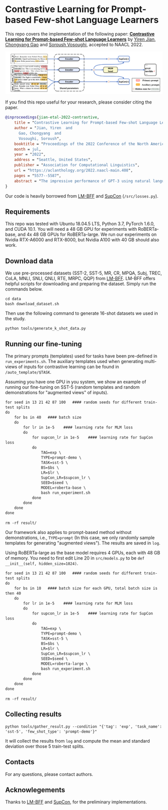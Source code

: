 # Contrastive Learning for Prompt-based Few-shot Language Learners

This repo covers the implementation of the following paper:  **[Contrastive Learning for Prompt-based Few-shot Language Learners](https://aclanthology.org/2022.naacl-main.408/)** by [Yiren Jian](https://cs.dartmouth.edu/~yirenjian/), [Chongyang Gao](https://gcyzsl.github.io/) and [Soroush Vosoughi](https://www.cs.dartmouth.edu/~soroush/), accepted to NAACL 2022.

<img src="figures/overview.png" width="800">

If you find this repo useful for your research, please consider citing the paper.

```bibtex
@inproceedings{jian-etal-2022-contrastive,
    title = "Contrastive Learning for Prompt-based Few-shot Language Learners",
    author = "Jian, Yiren  and
      Gao, Chongyang  and
      Vosoughi, Soroush",
    booktitle = "Proceedings of the 2022 Conference of the North American Chapter of the Association for Computational Linguistics: Human Language Technologies",
    month = jul,
    year = "2022",
    address = "Seattle, United States",
    publisher = "Association for Computational Linguistics",
    url = "https://aclanthology.org/2022.naacl-main.408",
    pages = "5577--5587",
    abstract = "The impressive performance of GPT-3 using natural language prompts and in-context learning has inspired work on better fine-tuning of moderately-sized models under this paradigm. Following this line of work, we present a contrastive learning framework that clusters inputs from the same class for better generality of models trained with only limited examples. Specifically, we propose a supervised contrastive framework that clusters inputs from the same class under different augmented {``}views{''} and repel the ones from different classes. We create different {``}views{''} of an example by appending it with different language prompts and contextual demonstrations. Combining a contrastive loss with the standard masked language modeling (MLM) loss in prompt-based few-shot learners, the experimental results show that our method can improve over the state-of-the-art methods in a diverse set of 15 language tasks. Our framework makes minimal assumptions on the task or the base model, and can be applied to many recent methods with little modification.",
}
```

Our code is  heavily borrowed from [LM-BFF](https://github.com/princeton-nlp/LM-BFF) and [SupCon](https://github.com/HobbitLong/SupContrast) (```/src/losses.py```).

## Requirements

This repo was tested with Ubuntu 18.04.5 LTS, Python 3.7, PyTorch 1.6.0, and CUDA 10.1. You will need a 48 GB GPU for experiments with RoBERTa-base, and 4x 48 GB GPUs for RoBERTa-large. We run our experiments on Nvidia RTX-A6000 and RTX-8000, but Nvidia A100 with 40 GB should also work.

## Download data
We use pre-processed datasets (SST-2, SST-5, MR, CR, MPQA, Subj, TREC, CoLA, MNLI, SNLI, QNLI, RTE, MRPC, QQP) from  [LM-BFF](https://github.com/princeton-nlp/LM-BFF). LM-BFF offers helpful scripts for downloading and preparing the dataset. Simply run the commands below.
```shell
cd data
bash download_dataset.sh
```
Then use the following command to generate 16-shot datasets we used in the study.
```shell
python tools/generate_k_shot_data.py
```

## Running our fine-tuning
The primary prompts (templates) used for tasks have been pre-defined in ```run_experiments.sh```. The auxiliary templates used when generating multi-views of inputs for contrastive learning can be found in ```/auto_template/$TASK```.

Assuming you have one GPU in you system, we show an example of running our fine-tuning on SST-5 (random templates and random demonstrations for "augmented views" of inputs).

```shell
for seed in 13 21 42 87 100   #### random seeds for different train-test splits
do
    for bs in 40   #### batch size
    do
        for lr in 1e-5    #### learning rate for MLM loss
        do
            for supcon_lr in 1e-5    #### learning rate for SupCon loss
            do
                TAG=exp \
                TYPE=prompt-demo \
                TASK=sst-5 \
                BS=$bs \
                LR=$lr \
                SupCon_LR=$supcon_lr \
                SEED=$seed \
                MODEL=roberta-base \
                bash run_experiment.sh
            done
        done
    done
done

rm -rf result/
```
Our framework also applies to prompt-based method without demonstrations, i.e., ```TYPE=prompt``` (In this case, we only randomly sample templates for generating "augmented views"). The results are saved in ```log```.



Using RoBERTa-large as the base model requires 4 GPUs, each with 48 GB of memory. You need to first edit Line 20 in ```src/models.py``` to be ```def __init__(self, hidden_size=1024)```.

```shell
for seed in 13 21 42 87 100   #### random seeds for different train-test splits
do
    for bs in 10   #### batch size for each GPU, total batch size is then 40
    do
        for lr in 1e-5    #### learning rate for MLM loss
        do
            for supcon_lr in 1e-5    #### learning rate for SupCon loss
            do
                TAG=exp \
                TYPE=prompt-demo \
                TASK=sst-5 \
                BS=$bs \
                LR=$lr \
                SupCon_LR=$supcon_lr \
                SEED=$seed \
                MODEL=roberta-large \
                bash run_experiment.sh
            done
        done
    done
done

rm -rf result/
```



## Collecting results
```
python tools/gather_result.py --condition "{'tag': 'exp', 'task_name': 'sst-5', 'few_shot_type': 'prompt-demo'}"
```
It will collect the results from ```log``` and compute the mean and standard deviation over those 5 train-test splits.

## Contacts
For any questions, please contact authors.


## Acknowlegements
Thanks to [LM-BFF](https://github.com/princeton-nlp/LM-BFF) and [SupCon](https://github.com/HobbitLong/SupContrast), for the preliminary implementations.
